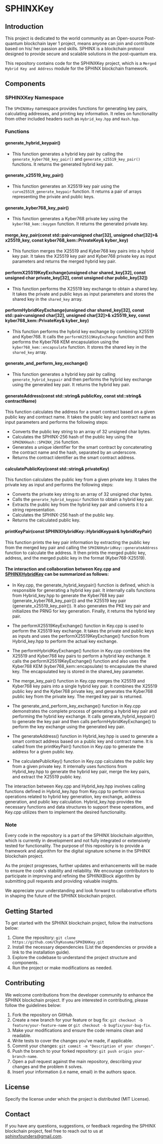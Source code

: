 # SPHINXKey

## Introduction

This project is dedicated to the world community as an Open-source Post-quantum blockchain layer 1 project, means anyone can join and contribute based on his/ her passion and skills. SPHINX is a blockchain protocol designed to provide secure and scalable solutions in the post-quantum era.

This repository contains code for the SPHINXKey project, which is a `Merged Hybrid Key and Address` module for the SPHINX blockchain framework.

## Components

### SPHINXKey Namespace

The `SPHINXKey` namespace provides functions for generating key pairs, calculating addresses, and printing key information. It relies on functionality from other included headers such as `Hybrid_key.hpp` and `Hash.hpp`.

### Functions

#### generate_hybrid_keypair()

- This function generates a hybrid key pair by calling the `generate_kyber768_key_pair()` and `generate_x25519_key_pair()` functions. It returns the generated hybrid key pair.

#### generate_x25519_key_pair()

- This function generates an X25519 key pair using the `curve25519_generate_keypair` function. It returns a pair of arrays representing the private and public keys.

#### generate_kyber768_key_pair()

- This function generates a Kyber768 private key using the `kyber768_kem::keygen` function. It returns the generated private key.

#### merge_key_pair(const std::pair<unsigned char[32], unsigned char[32]>& x25519_key, const kyber768_kem::PrivateKey& kyber_key)

- This function merges the X25519 and Kyber768 key pairs into a hybrid key pair. It takes the X25519 key pair and Kyber768 private key as input parameters and returns the merged hybrid key pair.

#### performX25519KeyExchange(unsigned char shared_key[32], const unsigned char private_key[32], const unsigned char public_key[32])

- This function performs the X25519 key exchange to obtain a shared key. It takes the private and public keys as input parameters and stores the shared key in the `shared_key` array.

#### performHybridKeyExchange(unsigned char shared_key[32], const std::pair<unsigned char[32], unsigned char[32]>& x25519_key, const kyber768_kem::PrivateKey& kyber_key)

- This function performs the hybrid key exchange by combining X25519 and Kyber768. It calls the `performX25519KeyExchange` function and then performs the Kyber768 KEM encapsulation using the `kyber768_kem::encapsulate` function. It stores the shared key in the `shared_key` array.

#### generate_and_perform_key_exchange()

- This function generates a hybrid key pair by calling `generate_hybrid_keypair` and then performs the hybrid key exchange using the generated key pair. It returns the hybrid key pair.

#### generateAddress(const std::string& publicKey, const std::string& contractName)
This function calculates the address for a smart contract based on a given public key and contract name. It takes the public key and contract name as input parameters and performs the following steps:

- Converts the public key string to an array of 32 unsigned char bytes.
- Calculates the SPHINX-256 hash of the public key using the `SPHINXHash::SPHINX_256` function.
- Generates a unique identifier for the smart contract by concatenating the contract name and the hash, separated by an underscore.
- Returns the contract identifier as the smart contract address.

#### calculatePublicKey(const std::string& privateKey)

This function calculates the public key from a given private key. It takes the private key as input and performs the following steps:

- Converts the private key string to an array of 32 unsigned char bytes.
- Calls the `generate_hybrid_keypair` function to obtain a hybrid key pair.
- Extracts the public key from the hybrid key pair and converts it to a string representation.
- Calculates the SPHINX-256 hash of the public key.
- Returns the calculated public key.

#### printKeyPair(const SPHINXHybridKey::HybridKeypair& hybridKeyPair)

This function prints the key pair information by extracting the public key from the merged key pair and calling the `SPHINXHybridKey::generateAddress` function to calculate the address. It then prints the merged public key, address, and the merged public key in the format (Kyber768-X25519).


#### The interaction and collaboration between Key.cpp and [SPHINXHybridKey](https://github.com/ChyKusuma/SPHINXHybridKey) can be summarized as follows:

- In Key.cpp, the generate_hybrid_keypair() function is defined, which is responsible for generating a hybrid key pair. It internally calls functions from Hybrid_key.hpp to generate the Kyber768 key pair (generate_kyber768_key_pair()) and the X25519 key pair (generate_x25519_key_pair()). It also generates the PKE key pair and initializes the PRNG for key generation. Finally, it returns the hybrid key pair.

- The performX25519KeyExchange() function in Key.cpp is used to perform the X25519 key exchange. It takes the private and public keys as inputs and uses the performX25519KeyExchange() function from Hybrid_key.hpp to perform the actual key exchange.

- The performHybridKeyExchange() function in Key.cpp combines the X25519 and Kyber768 key pairs to perform a hybrid key exchange. It calls the performX25519KeyExchange() function and also uses the Kyber768 KEM (kyber768_kem::encapsulate) to encapsulate the shared key. The encapsulated key is stored in the shared_key parameter.

- The merge_key_pair() function in Key.cpp merges the X25519 and Kyber768 key pairs into a single hybrid key pair. It combines the X25519 public key and the Kyber768 private key, and generates the Kyber768 public key from the private key. The merged key pair is returned.

- The generate_and_perform_key_exchange() function in Key.cpp demonstrates the complete process of generating a hybrid key pair and performing the hybrid key exchange. It calls generate_hybrid_keypair() to generate the key pair and then calls performHybridKeyExchange() to perform the key exchange using the generated key pair.

- The generateAddress() function in Hybrid_key.hpp is used to generate a smart contract address based on a public key and contract name. It is called from the printKeyPair() function in Key.cpp to generate the address for a given public key.

- The calculatePublicKey() function in Key.cpp calculates the public key from a given private key. It internally uses functions from Hybrid_key.hpp to generate the hybrid key pair, merge the key pairs, and extract the X25519 public key.

The interaction between Key.cpp and Hybrid_key.hpp involves calling functions defined in Hybrid_key.hpp from Key.cpp to perform various operations related to hybrid key generation, key exchange, address generation, and public key calculation. Hybrid_key.hpp provides the necessary functions and data structures to support these operations, and Key.cpp utilizes them to implement the desired functionality.



### Note

Every code in the repository is a part of the SPHINX blockchain algorithm, which is currently in development and not fully integrated or extensively tested for functionality. The purpose of this repository is to provide a framework and algorithm for the digital signature scheme in the SPHINX blockchain project.

As the project progresses, further updates and enhancements will be made to ensure the code's stability and reliability. We encourage contributors to participate in improving and refining the SPHINXBlock algorithm by submitting pull requests and providing valuable insights.

We appreciate your understanding and look forward to collaborative efforts in shaping the future of the SPHINX blockchain project.


## Getting Started
To get started with the SPHINX blockchain project, follow the instructions below:

1. Clone the repository: `git clone https://github.com/ChyKusuma/SPHINXKey.git`
2. Install the necessary dependencies (List the dependencies or provide a link to the installation guide).
3. Explore the codebase to understand the project structure and components.
4. Run the project or make modifications as needed.


## Contributing
We welcome contributions from the developer community to enhance the SPHINX blockchain project. If you are interested in contributing, please follow the guidelines below:

1. Fork the repository on GitHub.
2. Create a new branch for your feature or bug fix: `git checkout -b feature/your-feature-name` or `git checkout -b bugfix/your-bug-fix`.
3. Make your modifications and ensure the code remains clean and readable.
4. Write tests to cover the changes you've made, if applicable.
5. Commit your changes: `git commit -m "Description of your changes"`.
6. Push the branch to your forked repository: `git push origin your-branch-name`.
7. Open a pull request against the main repository, describing your changes and the problem it solves.
8. Insert your information (i.e name, email) in the authors space.

## License
Specify the license under which the project is distributed (MIT License).

## Contact
If you have any questions, suggestions, or feedback regarding the SPHINX blockchain project, feel free to reach out to us at [sphinxfounders@gmail.com](mailto:sphinxfounders@gmail.com).
